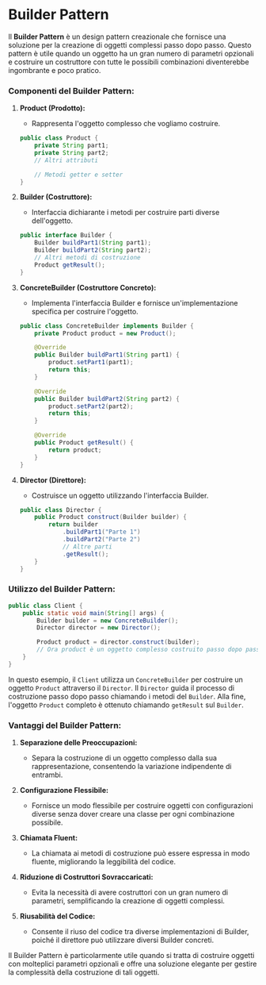 # Builder Pattern

Il **Builder Pattern** è un design pattern creazionale che fornisce una soluzione per la creazione di oggetti complessi passo dopo passo. Questo pattern è utile quando un oggetto ha un gran numero di parametri opzionali e costruire un costruttore con tutte le possibili combinazioni diventerebbe ingombrante e poco pratico.

### Componenti del Builder Pattern:

1. **Product (Prodotto):**
   - Rappresenta l'oggetto complesso che vogliamo costruire.

    ```java
    public class Product {
        private String part1;
        private String part2;
        // Altri attributi

        // Metodi getter e setter
    }
    ```

2. **Builder (Costruttore):**
   - Interfaccia dichiarante i metodi per costruire parti diverse dell'oggetto.

    ```java
    public interface Builder {
        Builder buildPart1(String part1);
        Builder buildPart2(String part2);
        // Altri metodi di costruzione
        Product getResult();
    }
    ```

3. **ConcreteBuilder (Costruttore Concreto):**
   - Implementa l'interfaccia Builder e fornisce un'implementazione specifica per costruire l'oggetto.

    ```java
    public class ConcreteBuilder implements Builder {
        private Product product = new Product();

        @Override
        public Builder buildPart1(String part1) {
            product.setPart1(part1);
            return this;
        }

        @Override
        public Builder buildPart2(String part2) {
            product.setPart2(part2);
            return this;
        }

        @Override
        public Product getResult() {
            return product;
        }
    }
    ```

4. **Director (Direttore):**
   - Costruisce un oggetto utilizzando l'interfaccia Builder.

    ```java
    public class Director {
        public Product construct(Builder builder) {
            return builder
                .buildPart1("Parte 1")
                .buildPart2("Parte 2")
                // Altre parti
                .getResult();
        }
    }
    ```

### Utilizzo del Builder Pattern:

```java
public class Client {
    public static void main(String[] args) {
        Builder builder = new ConcreteBuilder();
        Director director = new Director();

        Product product = director.construct(builder);
        // Ora product è un oggetto complesso costruito passo dopo passo
    }
}
```

In questo esempio, il `Client` utilizza un `ConcreteBuilder` per costruire un oggetto `Product` attraverso il `Director`. Il `Director` guida il processo di costruzione passo dopo passo chiamando i metodi del `Builder`. Alla fine, l'oggetto `Product` completo è ottenuto chiamando `getResult` sul `Builder`.

### Vantaggi del Builder Pattern:

1. **Separazione delle Preoccupazioni:**
   - Separa la costruzione di un oggetto complesso dalla sua rappresentazione, consentendo la variazione indipendente di entrambi.

2. **Configurazione Flessibile:**
   - Fornisce un modo flessibile per costruire oggetti con configurazioni diverse senza dover creare una classe per ogni combinazione possibile.

3. **Chiamata Fluent:**
   - La chiamata ai metodi di costruzione può essere espressa in modo fluente, migliorando la leggibilità del codice.

4. **Riduzione di Costruttori Sovraccaricati:**
   - Evita la necessità di avere costruttori con un gran numero di parametri, semplificando la creazione di oggetti complessi.

5. **Riusabilità del Codice:**
   - Consente il riuso del codice tra diverse implementazioni di Builder, poiché il direttore può utilizzare diversi Builder concreti.

Il Builder Pattern è particolarmente utile quando si tratta di costruire oggetti con molteplici parametri opzionali e offre una soluzione elegante per gestire la complessità della costruzione di tali oggetti.